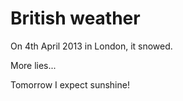 British weather
===============

On 4th April 2013 in London, it snowed.

More lies...

Tomorrow I expect sunshine!
